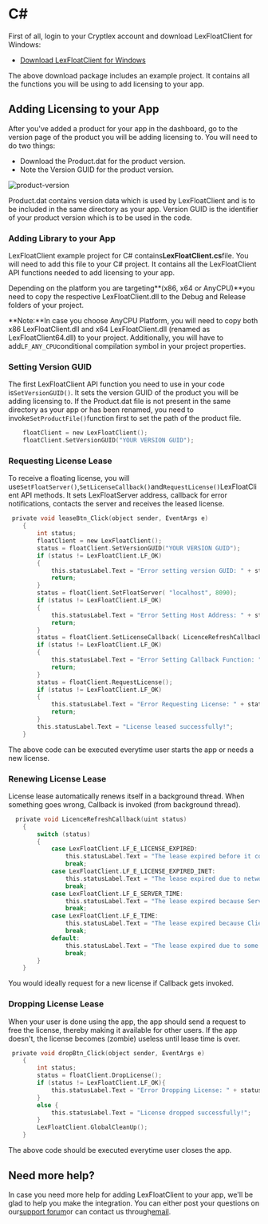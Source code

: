 # C\#

First of all, login to your Cryptlex account and download LexFloatClient for Windows:

* [Download LexFloatClient for Windows](https://cryptlex.com/app/api)

The above download package includes an example project. It contains all the functions you will be using to add licensing to your app.

## Adding Licensing to your App

After you've added a product for your app in the dashboard, go to the version page of the product you will be adding licensing to. You will need to do two things:

* Download the Product.dat for the product version.
* Note the Version GUID for the product version.

![product-version](https://cryptlex.com/public/img/docs/version.png)

Product.dat contains version data which is used by LexFloatClient and is to be included in the same directory as your app. Version GUID is the identifier of your product version which is to be used in the code.

### Adding Library to your App

LexFloatClient example project for C\# contains**LexFloatClient.cs**file. You will need to add this file to your C\# project. It contains all the LexFloatClient API functions needed to add licensing to your app.

Depending on the platform you are targeting**\(x86, x64 or AnyCPU\)**you need to copy the respective LexFloatClient.dll to the Debug and Release folders of your project.

**Note:**In case you choose AnyCPU Platform, you will need to copy both x86 LexFloatClient.dll and x64 LexFloatClient.dll \(renamed as LexFloatClient64.dll\) to your project. Additionally, you will have to add`LF_ANY_CPU`conditional compilation symbol in your project properties.

### Setting Version GUID

The first LexFloatClient API function you need to use in your code is`SetVersionGUID()`. It sets the version GUID of the product you will be adding licensing to. If the Product.dat file is not present in the same directory as your app or has been renamed, you need to invoke`SetProductFile()`function first to set the path of the product file.

```c
    floatClient = new LexFloatClient();
    floatClient.SetVersionGUID("YOUR VERSION GUID");
```

### Requesting License Lease

To receive a floating license, you will use`SetFloatServer()`,`SetLicenseCallback()`and`RequestLicense()`LexFloatClient API methods. It sets LexFloatServer address, callback for error notifications, contacts the server and receives the leased license.

```c
 private void leaseBtn_Click(object sender, EventArgs e)
    {
        int status;
        floatClient = new LexFloatClient();
        status = floatClient.SetVersionGUID("YOUR VERSION GUID");
        if (status != LexFloatClient.LF_OK)
        {
            this.statusLabel.Text = "Error setting version GUID: " + status.ToString();
            return;
        }
        status = floatClient.SetFloatServer( "localhost", 8090);
        if (status != LexFloatClient.LF_OK)
        {
            this.statusLabel.Text = "Error Setting Host Address: " + status.ToString();
            return;
        }
        status = floatClient.SetLicenseCallback( LicenceRefreshCallback);
        if (status != LexFloatClient.LF_OK)
        {
            this.statusLabel.Text = "Error Setting Callback Function: " + status.ToString();
            return;
        }
        status = floatClient.RequestLicense();
        if (status != LexFloatClient.LF_OK)
        {
            this.statusLabel.Text = "Error Requesting License: " + status.ToString();
            return;
        }
        this.statusLabel.Text = "License leased successfully!";
    }
```

The above code can be executed everytime user starts the app or needs a new license.

### Renewing License Lease

License lease automatically renews itself in a background thread. When something goes wrong, Callback is invoked \(from background thread\).

```c
  private void LicenceRefreshCallback(uint status)
    {
        switch (status)
        {
            case LexFloatClient.LF_E_LICENSE_EXPIRED:
                this.statusLabel.Text = "The lease expired before it could be renewed.";
                break;
            case LexFloatClient.LF_E_LICENSE_EXPIRED_INET:
                this.statusLabel.Text = "The lease expired due to network connection failure.";
                break;
            case LexFloatClient.LF_E_SERVER_TIME:
                this.statusLabel.Text = "The lease expired because Server System time was modified.";
                break;
            case LexFloatClient.LF_E_TIME:
                this.statusLabel.Text = "The lease expired because Client System time was modified.";
                break;
            default:
                this.statusLabel.Text = "The lease expired due to some other reason.";
                break;
        }
    }
```

You would ideally request for a new license if Callback gets invoked.

### Dropping License Lease

When your user is done using the app, the app should send a request to free the license, thereby making it available for other users. If the app doesn't, the license becomes \(zombie\) useless until lease time is over.

```c
 private void dropBtn_Click(object sender, EventArgs e)
    {
        int status;
        status = floatClient.DropLicense();
        if (status != LexFloatClient.LF_OK){
            this.statusLabel.Text = "Error Dropping License: " + status.ToString();
        }
        else {
            this.statusLabel.Text = "License dropped successfully!";
        }
        LexFloatClient.GlobalCleanUp();
    }
```

The above code should be executed everytime user closes the app.

## Need more help?

In case you need more help for adding LexFloatClient to your app, we'll be glad to help you make the integration. You can either post your questions on our[support forum](https://cryptlex.com/forums)or can contact us through[email](mailto:support@cryptlex.com?Subject=Using%20LexFloatClient).

